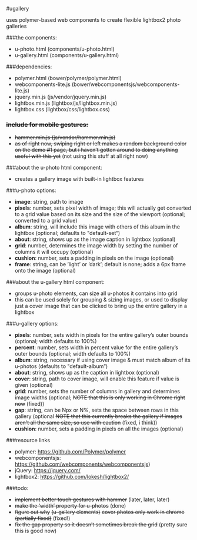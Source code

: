 #ugallery

uses polymer-based web components to create flexible lightbox2 photo galleries

###the components:
- u-photo.html (components/u-photo.html)
- u-gallery.html (components/u-gallery.html)

###dependencies: 
- polymer.html (bower/polymer/polymer.html)
- webcomponents-lite.js (bower/webcomponentsjs/webcomponents-lite.js)
- jquery.min.js (js/vendor/jquery.min.js)
- lightbox.min.js (lightbox/js/lightbox.min.js)
- lightbox.css (lightbox/css/lightbox.css)

### ~~include for mobile gestures:~~
- ~~hammer.min.js (js/vendor/hammer.min.js)~~
- ~~as of right now, swiping right or left makes a random background color on the demo #1 page, but i haven’t gotten around to doing anything useful with this yet~~ (not using this stuff at all right now)

###about the u-photo html component:
- creates a gallery image with built-in lightbox features

###u-photo options:
- <b>image</b>: string, path to image
- <b>pixels</b>: number, sets pixel width of image; this will actually get converted to a grid value based on its size and the size of the viewport (optional; converted to a grid value)
- <b>album</b>: string, will include this image with others of this album in the lightbox (optional; defaults to "default-set“)
- <b>about</b>: string, shows up as the image caption in lightbox (optional)
- <b>grid</b>: number, determines the image width by setting the number of columns it will occupy (optional)
- <b>cushion</b>: number, sets a padding in pixels on the image (optional)
- <b>frame</b>: string, can be ’light’ or ‘dark’; default is none; adds a 6px frame onto the image (optional)


###about the u-gallery html component:
- groups u-photo elements, can size all u-photos it contains into grid
- this can be used solely for grouping & sizing images, or used to display just a cover image that can be clicked to bring up the entire gallery in a lightbox

###u-gallery options:
- <b>pixels</b>: number, sets width in pixels for the entire gallery’s outer bounds (optional; width defaults to 100%)
- <b>percent</b>: number, sets width in percent value for the entire gallery’s outer bounds (optional; width defaults to 100%)
- <b>album</b>: string, necessary if using cover image & must match album of its u-photos (defaults to "default-album”)
- <b>about</b>: string, shows up as the caption in lightbox (optional)
- <b>cover</b>: string, path to cover image, will enable this feature if value is given (optional)
- <b>grid</b>: number, sets the number of columns in gallery and determines image widths (optional; ~~NOTE that this is only working in Chrome right now~~ (fixed))
- <b>gap</b>: string, can be Npx or N%, sets the space between rows in this gallery (optional ~~NOTE that this currently breaks the gallery if images aren't all the same size, so use with caution~~ (fixed, i think))
- <b>cushion</b>: number, sets a padding in pixels on all the images (optional)

###resource links
- polymer: https://github.com/Polymer/polymer
- webcomponentsjs: https://github.com/webcomponents/webcomponentsjs)
- jQuery: https://jquery.com/
- lightbox2: https://github.com/lokesh/lightbox2/

###todo:
- ~~implement better touch gestures with hammer~~ (later, later, later)
- ~~make the ‘width’ property for u-photos~~ (done)
- ~~figure out why~~ ~~(u-gallery elements)~~ ~~cover photos only work in chrome (partially fixed)~~ (fixed!)
- ~~fix the gap property so it doesn’t sometimes break the grid~~ (pretty sure this is good now)